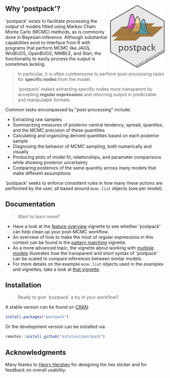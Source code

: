 ## Why 'postpack'? <img src="man/figures/logo.png" align="right" height=200px/>

'postpack' exists to facilitate processing the output of models fitted using Markov Chain Monte Carlo (MCMC) methods, as is commonly done in Bayesian inference. Although substantial capabilities exist to interface from R with programs that perform MCMC like JAGS, WinBUGS, OpenBUGS, NIMBLE, and Stan, the functionality to easily process the output is sometimes lacking. 

>In particular, it is often cumbersome to perform post-processing tasks for **specific nodes** from the model.
>
>'postpack' makes extracting specific nodes more transparent by accepting **regular expressions** and returning output in predictable and manipulable formats. 

Common tasks encompassed by "post-processing" include:

* Extracting raw samples
* Summarizing measures of posterior central tendency, spread, quantiles, and the MCMC precision of these quantities
* Calculating and organizing derived quantities based on each posterior sample
* Diagnosing the behavior of MCMC sampling, both numerically and visually
* Producing plots of model fit, relationships, and parameter comparisons while showing posterior uncertainty
* Comparing posteriors of the same quantity across many models that make different assumptions

'postpack' seeks to enforce consistent rules in how many these actions are performed by the user, all based around `mcmc.list` objects (one per model).

## Documentation

> Want to learn more?

* Have a look at the [feature overview](https://bstaton1.github.io/postpack/articles/feature-overview.html) vignette to see whether 'postpack' can help clean up your post-MCMC workflow. 
* An overview of how to make the most of regular expressions in this context can be found in the [pattern matching](https://bstaton1.github.io/postpack/articles/pattern-matching.html) vignette.  
* As a more advanced topic, the vignette about working with [multiple models](https://bstaton1.github.io/postpack/articles/multiple-models.html) illustrates how the transparent and short syntax of 'postpack' can be scaled to compare inferences between similar models.
* For more details on the example `mcmc.list` objects used in the examples and vignettes, take a look at [that vignette](https://bstaton1.github.io/postpack/articles/example-mcmclists.html).

## Installation

> Ready to give 'postpack' a try in your workflow? 

A stable version can be found on [CRAN](https://CRAN.R-project.org/package=postpack):

```R
install.packages("postpack")
```

Or the development version can be installed via:

```R
remotes::install_github("bstaton1/postpack")
```

## Acknowledgments

Many thanks to [Henry Hershey](https://twitter.com/spoonbill_hank) for designing the hex sticker and for feedback on overall usability.
